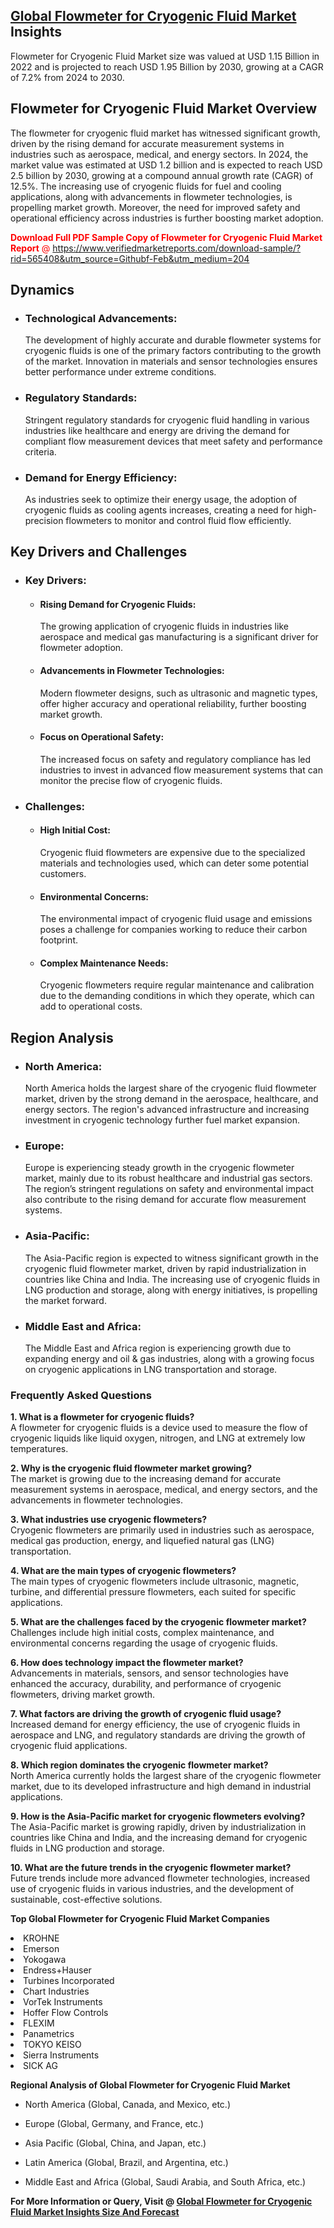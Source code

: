 <h2><a href="https://www.verifiedmarketreports.com/download-sample/?rid=565408&amp;utm_source=Githubf&amp;utm_medium=204" target="_blank">Global Flowmeter for Cryogenic Fluid Market</a> Insights</h2><p>Flowmeter for Cryogenic Fluid Market size was valued at USD 1.15 Billion in 2022 and is projected to reach USD 1.95 Billion by 2030, growing at a CAGR of 7.2% from 2024 to 2030.</p><p> <h2>Flowmeter for Cryogenic Fluid Market Overview</h2> <p>The flowmeter for cryogenic fluid market has witnessed significant growth, driven by the rising demand for accurate measurement systems in industries such as aerospace, medical, and energy sectors. In 2024, the market value was estimated at USD 1.2 billion and is expected to reach USD 2.5 billion by 2030, growing at a compound annual growth rate (CAGR) of 12.5%. The increasing use of cryogenic fluids for fuel and cooling applications, along with advancements in flowmeter technologies, is propelling market growth. Moreover, the need for improved safety and operational efficiency across industries is further boosting market adoption.</p> <p><p><span class=""><span style="color: #ff0000;"><strong>Download Full PDF Sample Copy of Flowmeter for Cryogenic Fluid Market Report</strong> @ </span><a href="https://www.verifiedmarketreports.com/download-sample/?rid=565408&amp;utm_source=Githubf-Feb&amp;utm_medium=204" target="_blank">https://www.verifiedmarketreports.com/download-sample/?rid=565408&amp;utm_source=Githubf-Feb&amp;utm_medium=204</a></span></p></p> <h2>Dynamics</h2> <ul> <li><h3>Technological Advancements:</h3> The development of highly accurate and durable flowmeter systems for cryogenic fluids is one of the primary factors contributing to the growth of the market. Innovation in materials and sensor technologies ensures better performance under extreme conditions.</li> <li><h3>Regulatory Standards:</h3> Stringent regulatory standards for cryogenic fluid handling in various industries like healthcare and energy are driving the demand for compliant flow measurement devices that meet safety and performance criteria.</li> <li><h3>Demand for Energy Efficiency:</h3> As industries seek to optimize their energy usage, the adoption of cryogenic fluids as cooling agents increases, creating a need for high-precision flowmeters to monitor and control fluid flow efficiently.</li> </ul> <h2>Key Drivers and Challenges</h2> <ul> <li><h3>Key Drivers:</h3> <ul> <li><h4>Rising Demand for Cryogenic Fluids:</h4> The growing application of cryogenic fluids in industries like aerospace and medical gas manufacturing is a significant driver for flowmeter adoption.</li> <li><h4>Advancements in Flowmeter Technologies:</h4> Modern flowmeter designs, such as ultrasonic and magnetic types, offer higher accuracy and operational reliability, further boosting market growth.</li> <li><h4>Focus on Operational Safety:</h4> The increased focus on safety and regulatory compliance has led industries to invest in advanced flow measurement systems that can monitor the precise flow of cryogenic fluids.</li> </ul> </li> <li><h3>Challenges:</h3> <ul> <li><h4>High Initial Cost:</h4> Cryogenic fluid flowmeters are expensive due to the specialized materials and technologies used, which can deter some potential customers.</li> <li><h4>Environmental Concerns:</h4> The environmental impact of cryogenic fluid usage and emissions poses a challenge for companies working to reduce their carbon footprint.</li> <li><h4>Complex Maintenance Needs:</h4> Cryogenic flowmeters require regular maintenance and calibration due to the demanding conditions in which they operate, which can add to operational costs.</li> </ul> </li> </ul> <h2>Region Analysis</h2> <ul> <li><h3>North America:</h3> North America holds the largest share of the cryogenic fluid flowmeter market, driven by the strong demand in the aerospace, healthcare, and energy sectors. The region's advanced infrastructure and increasing investment in cryogenic technology further fuel market expansion.</li> <li><h3>Europe:</h3> Europe is experiencing steady growth in the cryogenic flowmeter market, mainly due to its robust healthcare and industrial gas sectors. The region’s stringent regulations on safety and environmental impact also contribute to the rising demand for accurate flow measurement systems.</li> <li><h3>Asia-Pacific:</h3> The Asia-Pacific region is expected to witness significant growth in the cryogenic fluid flowmeter market, driven by rapid industrialization in countries like China and India. The increasing use of cryogenic fluids in LNG production and storage, along with energy initiatives, is propelling the market forward.</li> <li><h3>Middle East and Africa:</h3> The Middle East and Africa region is experiencing growth due to expanding energy and oil & gas industries, along with a growing focus on cryogenic applications in LNG transportation and storage.</li> </ul> <h3>Frequently Asked Questions</h3> <p><b>1. What is a flowmeter for cryogenic fluids?</b><br> A flowmeter for cryogenic fluids is a device used to measure the flow of cryogenic liquids like liquid oxygen, nitrogen, and LNG at extremely low temperatures.</p> <p><b>2. Why is the cryogenic fluid flowmeter market growing?</b><br> The market is growing due to the increasing demand for accurate measurement systems in aerospace, medical, and energy sectors, and the advancements in flowmeter technologies.</p> <p><b>3. What industries use cryogenic flowmeters?</b><br> Cryogenic flowmeters are primarily used in industries such as aerospace, medical gas production, energy, and liquefied natural gas (LNG) transportation.</p> <p><b>4. What are the main types of cryogenic flowmeters?</b><br> The main types of cryogenic flowmeters include ultrasonic, magnetic, turbine, and differential pressure flowmeters, each suited for specific applications.</p> <p><b>5. What are the challenges faced by the cryogenic flowmeter market?</b><br> Challenges include high initial costs, complex maintenance, and environmental concerns regarding the usage of cryogenic fluids.</p> <p><b>6. How does technology impact the flowmeter market?</b><br> Advancements in materials, sensors, and sensor technologies have enhanced the accuracy, durability, and performance of cryogenic flowmeters, driving market growth.</p> <p><b>7. What factors are driving the growth of cryogenic fluid usage?</b><br> Increased demand for energy efficiency, the use of cryogenic fluids in aerospace and LNG, and regulatory standards are driving the growth of cryogenic fluid applications.</p> <p><b>8. Which region dominates the cryogenic flowmeter market?</b><br> North America currently holds the largest share of the cryogenic flowmeter market, due to its developed infrastructure and high demand in industrial applications.</p> <p><b>9. How is the Asia-Pacific market for cryogenic flowmeters evolving?</b><br> The Asia-Pacific market is growing rapidly, driven by industrialization in countries like China and India, and the increasing demand for cryogenic fluids in LNG production and storage.</p> <p><b>10. What are the future trends in the cryogenic flowmeter market?</b><br> Future trends include more advanced flowmeter technologies, increased use of cryogenic fluids in various industries, and the development of sustainable, cost-effective solutions.</p> </p><p><strong>Top Global Flowmeter for Cryogenic Fluid Market Companies</strong></p><div data-test-id=""><p><li>KROHNE</li><li> Emerson</li><li> Yokogawa</li><li> Endress+Hauser</li><li> Turbines Incorporated</li><li> Chart Industries</li><li> VorTek Instruments</li><li> Hoffer Flow Controls</li><li> FLEXIM</li><li> Panametrics</li><li> TOKYO KEISO</li><li> Sierra Instruments</li><li> SICK AG</li></p><div><strong>Regional Analysis of&nbsp;Global Flowmeter for Cryogenic Fluid Market</strong></div><ul><li dir="ltr"><p dir="ltr">North America&nbsp;(Global, Canada, and Mexico, etc.)</p></li><li dir="ltr"><p dir="ltr">Europe (Global, Germany, and France, etc.)</p></li><li dir="ltr"><p dir="ltr">Asia Pacific&nbsp;(Global, China, and Japan, etc.)</p></li><li dir="ltr"><p dir="ltr">Latin America&nbsp;(Global, Brazil, and Argentina, etc.)</p></li><li dir="ltr">Middle East and Africa&nbsp;(Global, Saudi Arabia, and South Africa, etc.)</li></ul><p><strong>For More Information or Query, Visit @&nbsp;</strong><strong><a href="https://www.verifiedmarketreports.com/product/flowmeter-for-cryogenic-fluid-market/?utm_source=Githubf&amp;utm_medium=204" target="_blank">Global Flowmeter for Cryogenic Fluid Market Insights Size And Forecast</a></strong></p></div>
